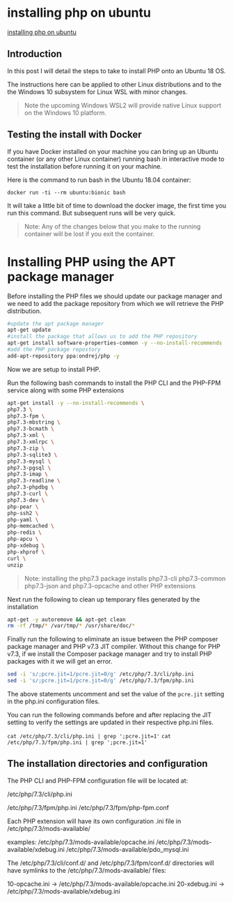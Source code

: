 # installing php on ubuntu

[installing php on ubuntu](https://aregsar.com/blog/2019/installing-php-on-ubuntu)

## Introduction

In this post I will detail the steps to take to install PHP onto an Ubuntu 18 OS.

The instructions here can be applied to other Linux distributions and to the the Windows 10 subsystem for Linux WSL with minor changes.

> Note the upcoming Windows WSL2 will provide native Linux support on the Windows 10 platform.

## Testing the install with Docker

If you have Docker installed on your machine you can bring up an Ubuntu container (or any other Linux container) running bash in interactive mode to test the installation before running it on your machine.

Here is the command to run bash in the Ubuntu 18.04 container:

`docker run -ti --rm ubuntu:bionic bash`

It will take a little bit of time to download the docker image, the first time you run this command. But subsequent runs will be very quick.

> Note: Any of the changes below that you make to the running container will be lost if you exit the container.

# Installing PHP using the APT package manager


Before installing the PHP files we should update our package manager and we need to add the package repository from which we will retrieve the PHP distribution.

```bash
#update the apt package manager
apt-get update
#install the package that allows us to add the PHP repository
apt-get install software-properties-common -y --no-install-recommends
#add the PHP package repostory
add-apt-repository ppa:ondrej/php -y
```

Now we are setup to install PHP.

Run the following bash commands to install the PHP CLI and the PHP-FPM service along with some PHP extensions

```bash
apt-get install -y --no-install-recommends \
php7.3 \
php7.3-fpm \
php7.3-mbstring \
php7.3-bcmath \
php7.3-xml \
php7.3-xmlrpc \
php7.3-zip \
php7.3-sqlite3 \
php7.3-mysql \
php7.3-pgsql \
php7.3-imap \
php7.3-readline \
php7.3-phpdbg \
php7.3-curl \
php7.3-dev \
php-pear \
php-ssh2 \
php-yaml \
php-memcached \
php-redis \
php-apcu \
php-xdebug \
php-xhprof \
curl \
unzip
```

> Note: installing the php7.3 package installs php7.3-cli php7.3-common php7.3-json and php7.3-opcache and other PHP extensions

Next run the following to clean up temporary files generated by the installation

```bash
apt-get -y autoremove && apt-get clean
rm -rf /tmp/* /var/tmp/* /usr/share/doc/*
```

Finally run the following to eliminate an issue between the PHP composer package manager and PHP v7.3 JIT compiler.
Without this change for PHP v7.3, if we install the Composer package manager and try to install PHP packages with it we will get an error.

```bash
sed -i 's/;pcre.jit=1/pcre.jit=0/g' /etc/php/7.3/cli/php.ini
sed -i 's/;pcre.jit=1/pcre.jit=0/g' /etc/php/7.3/fpm/php.ini
```

The above statements uncomment and set the value of the `pcre.jit` setting in the php.ini configuration files.

You can run the following commands before and after replacing the JIT setting to verify the settings are updated in their respective php.ini files.

`cat /etc/php/7.3/cli/php.ini | grep ';pcre.jit=1'`
`cat /etc/php/7.3/fpm/php.ini | grep ';pcre.jit=1'`

## The installation directories and configuration

The PHP CLI and PHP-FPM configuration file will be located at:

/etc/php/7.3/cli/php.ini

/etc/php/7.3/fpm/php.ini
/etc/php/7.3/fpm/php-fpm.conf

Each PHP extension will have its own configuration .ini file in /etc/php/7.3/mods-available/

examples:
/etc/php/7.3/mods-available/opcache.ini
/etc/php/7.3/mods-available/xdebug.ini
/etc/php/7.3/mods-available/pdo_mysql.ini

The /etc/php/7.3/cli/conf.d/ and /etc/php/7.3/fpm/conf.d/ directories will have symlinks to the /etc/php/7.3/mods-available/ files:

10-opcache.ini -> /etc/php/7.3/mods-available/opcache.ini
20-xdebug.ini -> /etc/php/7.3/mods-available/xdebug.ini